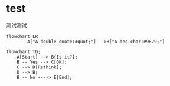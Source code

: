# test
测试测试

```mermaid
flowchart LR
        A["A double quote:#quot;"] -->B["A dec char:#9829;"]

```

```mermaid
flowchart TD;
    A[Start] --> B{Is it?};
    B -- Yes --> C[OK];
    C --> D[Rethink];
    D --> B;
    B -- No ----> E[End];
```

